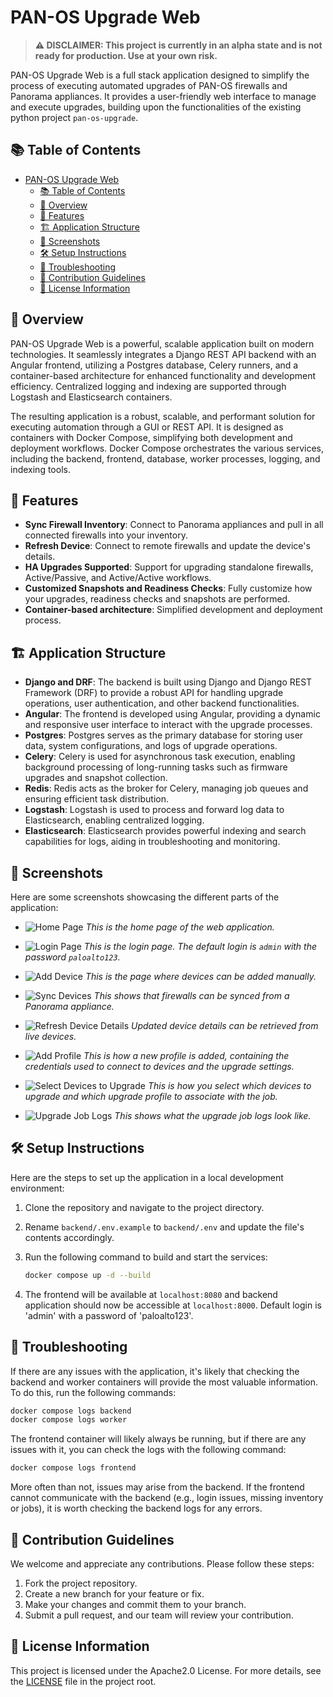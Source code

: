 # PAN-OS Upgrade Web

> **⚠️ DISCLAIMER: This project is currently in an alpha state and is not ready for production. Use at your own risk.**

PAN-OS Upgrade Web is a full stack application designed to simplify the process of executing automated upgrades of PAN-OS firewalls and Panorama appliances. It provides a user-friendly web interface to manage and execute upgrades, building upon the functionalities of the existing python project `pan-os-upgrade`.

## 📚 Table of Contents

- [PAN-OS Upgrade Web](#pan-os-upgrade-web)
  - [📚 Table of Contents](#-table-of-contents)
  - [📖 Overview](#-overview)
  - [🚀 Features](#-features)
  - [🏗️ Application Structure](#️-application-structure)
  - [📸 Screenshots](#-screenshots)
  - [🛠️ Setup Instructions](#️-setup-instructions)
  - [📝 Troubleshooting](#-troubleshooting)
  - [👥 Contribution Guidelines](#-contribution-guidelines)
  - [📜 License Information](#-license-information)

## 📖 Overview

PAN-OS Upgrade Web is a powerful, scalable application built on modern technologies. It seamlessly integrates a Django REST API backend with an Angular frontend, utilizing a Postgres database, Celery runners, and a container-based architecture for enhanced functionality and development efficiency. Centralized logging and indexing are supported through Logstash and Elasticsearch containers.

The resulting application is a robust, scalable, and performant solution for executing automation through a GUI or REST API. It is designed as containers with Docker Compose, simplifying both development and deployment workflows. Docker Compose orchestrates the various services, including the backend, frontend, database, worker processes, logging, and indexing tools.

## 🚀 Features

- **Sync Firewall Inventory**: Connect to Panorama appliances and pull in all connected firewalls into your inventory.
- **Refresh Device**: Connect to remote firewalls and update the device's details.
- **HA Upgrades Supported**: Support for upgrading standalone firewalls, Active/Passive, and Active/Active workflows.
- **Customized Snapshots and Readiness Checks**: Fully customize how your upgrades, readiness checks and snapshots are performed.
- **Container-based architecture**: Simplified development and deployment process.

## 🏗️ Application Structure

- **Django and DRF**: The backend is built using Django and Django REST Framework (DRF) to provide a robust API for handling upgrade operations, user authentication, and other backend functionalities.
- **Angular**: The frontend is developed using Angular, providing a dynamic and responsive user interface to interact with the upgrade processes.
- **Postgres**: Postgres serves as the primary database for storing user data, system configurations, and logs of upgrade operations.
- **Celery**: Celery is used for asynchronous task execution, enabling background processing of long-running tasks such as firmware upgrades and snapshot collection.
- **Redis**: Redis acts as the broker for Celery, managing job queues and ensuring efficient task distribution.
- **Logstash**: Logstash is used to process and forward log data to Elasticsearch, enabling centralized logging.
- **Elasticsearch**: Elasticsearch provides powerful indexing and search capabilities for logs, aiding in troubleshooting and monitoring.

## 📸 Screenshots

Here are some screenshots showcasing the different parts of the application:

- ![Home Page](docs/screenshots/home.png)
  _This is the home page of the web application._

- ![Login Page](docs/screenshots/login.png)
  _This is the login page. The default login is `admin` with the password `paloalto123`._

- ![Add Device](docs/screenshots/add_device.png)
  _This is the page where devices can be added manually._

- ![Sync Devices](docs/screenshots/sync.png)
  _This shows that firewalls can be synced from a Panorama appliance._

- ![Refresh Device Details](docs/screenshots/refresh_device.png)
  _Updated device details can be retrieved from live devices._

- ![Add Profile](docs/screenshots/add_profile.png)
  _This is how a new profile is added, containing the credentials used to connect to devices and the upgrade settings._

- ![Select Devices to Upgrade](docs/screenshots/upgrade_1.png)
  _This is how you select which devices to upgrade and which upgrade profile to associate with the job._

- ![Upgrade Job Logs](docs/screenshots/upgrade_2.png)
  _This shows what the upgrade job logs look like._

## 🛠️ Setup Instructions

Here are the steps to set up the application in a local development environment:

1. Clone the repository and navigate to the project directory.
2. Rename `backend/.env.example` to `backend/.env` and update the file's contents accordingly.
3. Run the following command to build and start the services:

   ```bash
   docker compose up -d --build
   ```

4. The frontend will be available at `localhost:8080` and backend application should now be accessible at `localhost:8000`. Default login is 'admin' with a password of 'paloalto123'.

## 📝 Troubleshooting

If there are any issues with the application, it's likely that checking the backend and worker containers will provide the most valuable information. To do this, run the following commands:

```bash
docker compose logs backend
docker compose logs worker
```

The frontend container will likely always be running, but if there are any issues with it, you can check the logs with the following command:

```bash
docker compose logs frontend
```

More often than not, issues may arise from the backend. If the frontend cannot communicate with the backend (e.g., login issues, missing inventory or jobs), it is worth checking the backend logs for any errors.

## 👥 Contribution Guidelines

We welcome and appreciate any contributions. Please follow these steps:

1. Fork the project repository.
2. Create a new branch for your feature or fix.
3. Make your changes and commit them to your branch.
4. Submit a pull request, and our team will review your contribution.

## 📜 License Information

This project is licensed under the Apache2.0 License. For more details, see the [LICENSE](LICENSE) file in the project root.
